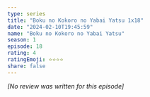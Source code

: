```yaml
---
type: series
title: "Boku no Kokoro no Yabai Yatsu 1x18"
date: "2024-02-10T19:45:59"
name: "Boku no Kokoro no Yabai Yatsu"
season: 1
episode: 18
rating: 4
ratingEmoji: ⭐️⭐️⭐️⭐️
share: false
---
```


_[No review was written for this episode]_
